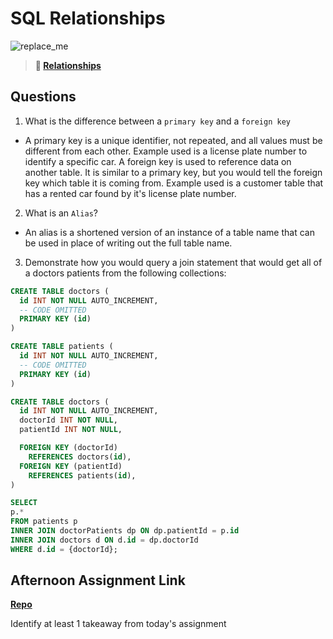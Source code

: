 # SQL Relationships

![replace_me](https://codeworks.blob.core.windows.net/public/assets/img/illustrations/placeholder.svg)

> **📖 [Relationships](https://codeworksacademy.com/fs-student-guide/resources/wk11/02-MySQL-Relationships)**

## Questions

1. What is the difference between a `primary key` and a `foreign key`
  - A primary key is a unique identifier, not repeated, and all values must be different from each other. Example used is a license plate number to identify a specific car. A foreign key is used to reference data on another table. It is similar to a primary key, but you would tell the foreign key which table it is coming from. Example used is a customer table that has a rented car found by it's license plate number. 

2. What is an `Alias`?
  - An alias is a shortened version of an instance of a table name that can be used in place of writing out the full table name. 

3. Demonstrate how you would query a join statement that would get all of a doctors patients from the following collections:

```SQL
CREATE TABLE doctors (
  id INT NOT NULL AUTO_INCREMENT,
  -- CODE OMITTED
  PRIMARY KEY (id)
)

CREATE TABLE patients (
  id INT NOT NULL AUTO_INCREMENT,
  -- CODE OMITTED
  PRIMARY KEY (id)
)

CREATE TABLE doctors (
  id INT NOT NULL AUTO_INCREMENT,
  doctorId INT NOT NULL,
  patientId INT NOT NULL,

  FOREIGN KEY (doctorId)
    REFERENCES doctors(id),
  FOREIGN KEY (patientId)
    REFERENCES patients(id),
)

SELECT 
p.*
FROM patients p
INNER JOIN doctorPatients dp ON dp.patientId = p.id
INNER JOIN doctors d ON d.id = dp.doctorId
WHERE d.id = {doctorId};
```

## Afternoon Assignment Link

**[Repo](https://github.com/dustinbates/allSpice)**

Identify at least 1 takeaway from today's assignment
